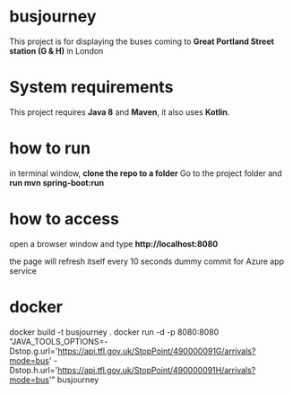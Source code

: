 # busjourney
This project is for displaying the buses coming to **Great Portland Street station (G & H)** in London

# System requirements
This project requires **Java 8** and **Maven**, it also uses **Kotlin**.

# how to run
in terminal window, **clone the repo to a folder** 
Go to the project folder and **run mvn spring-boot:run**

# how to access 
open a browser window and type **http://localhost:8080**

the page will refresh itself every 10 seconds
dummy commit for Azure app service

# docker 
docker build -t busjourney .
docker run -d -p 8080:8080 "JAVA_TOOLS_OPTIONS=-Dstop.g.url='https://api.tfl.gov.uk/StopPoint/490000091G/arrivals?mode=bus'  -Dstop.h.url='https://api.tfl.gov.uk/StopPoint/490000091H/arrivals?mode=bus'"  busjourney
